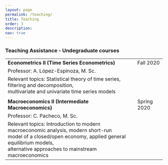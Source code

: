 ```yaml
---
layout: page
permalink: /teaching/
title: Teaching
order: 3
description: 
nav: true
---
```


### Teaching Assistance - Undegraduate courses

|                                                                                                                                                                                                          |             |
|----------------------------------------------------------------------------------------------------------------------------------------------------------------------------------------------------------|-------------|
| **Econometrics II (Time Series Econometrics)**                                                                                                                                                           |    Fall 2020|
| Professor: A. López-Espinoza, M. Sc.                                                                                                                                                                     |             |
| Relevant topics: Statistical theory of time series, filtering and decomposition,<br /> multivariate and univariate time series models                                                                          |             |
|                                                                                                                                                                                                          |             |
| **Macroeconomics II (Intermediate Macroeconomics)**                                                                                                                                                      |  Spring 2020|
| Professor: C. Pacheco, M. Sc.                                                                                                                                                                            |             |
| Relevant topics: Introduction to modern macroeconomic analysis, modern short-run<br /> model of a closed/open economy, applied general equilibrium models,<br /> alternative approaches to mainstream macroeconomics |             |
